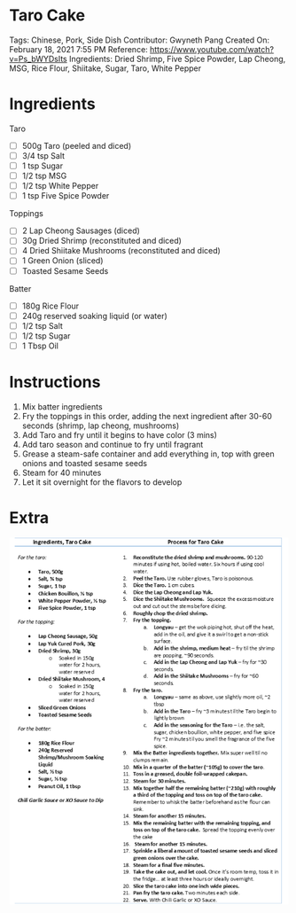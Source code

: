# Taro Cake

Tags: Chinese, Pork, Side Dish
Contributor: Gwyneth Pang
Created On: February 18, 2021 7:55 PM
Reference: https://www.youtube.com/watch?v=Ps_bWYDsIts
Ingredients: Dried Shrimp, Five Spice Powder, Lap Cheong, MSG, Rice Flour, Shiitake, Sugar, Taro, White Pepper

# Ingredients

Taro

- [ ]  500g Taro (peeled and diced)
- [ ]  3/4 tsp Salt
- [ ]  1 tsp Sugar
- [ ]  1/2 tsp MSG
- [ ]  1/2 tsp White Pepper
- [ ]  1 tsp Five Spice Powder

Toppings

- [ ]  2 Lap Cheong Sausages (diced)
- [ ]  30g Dried Shrimp (reconstituted and diced)
- [ ]  4 Dried Shiitake Mushrooms (reconstituted and diced)
- [ ]  1 Green Onion (sliced)
- [ ]  Toasted Sesame Seeds

Batter

- [ ]  180g Rice Flour
- [ ]  240g reserved soaking liquid (or water)
- [ ]  1/2 tsp Salt
- [ ]  1/2 tsp Sugar
- [ ]  1 Tbsp Oil

# Instructions

1. Mix batter ingredients
2. Fry the toppings in this order, adding the next ingredient after 30-60 seconds (shrimp, lap cheong, mushrooms)
3. Add Taro and fry until it begins to have color (3 mins)
4. Add taro season and continue to fry until fragrant
5. Grease a steam-safe container and add everything in, top with green onions and toasted sesame seeds
6. Steam for 40 minutes
7. Let it sit overnight for the flavors to develop

# Extra

![Taro%20Cake%203c55d4762e184960a0e5f8382fc9c80c/Untitled.png](Taro%20Cake%203c55d4762e184960a0e5f8382fc9c80c/Untitled.png)